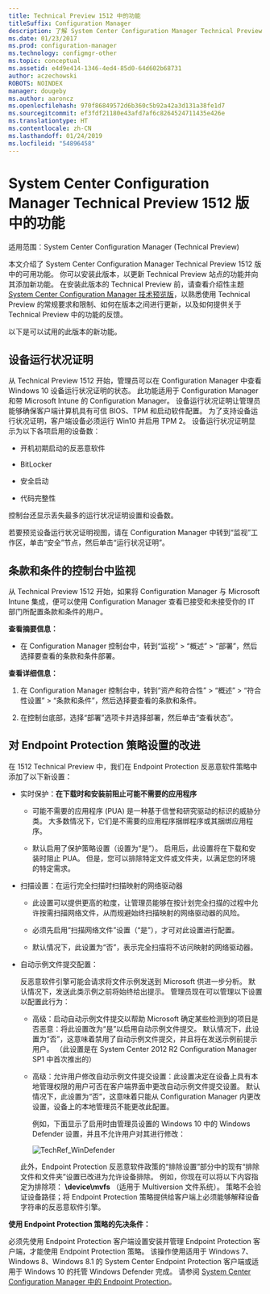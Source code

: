 ```yaml
---
title: Technical Preview 1512 中的功能
titleSuffix: Configuration Manager
description: 了解 System Center Configuration Manager Technical Preview 1512 版中的可用功能。
ms.date: 01/23/2017
ms.prod: configuration-manager
ms.technology: configmgr-other
ms.topic: conceptual
ms.assetid: e4d9e414-1346-4ed4-85d0-64d602b68731
author: aczechowski
ROBOTS: NOINDEX
manager: dougeby
ms.author: aaroncz
ms.openlocfilehash: 970f86849572d6b360c5b92a42a3d131a38fe1d7
ms.sourcegitcommit: ef3fdf21180e43afd7af6c8264524711435e426e
ms.translationtype: HT
ms.contentlocale: zh-CN
ms.lasthandoff: 01/24/2019
ms.locfileid: "54896458"
---
```

# <a name="capabilities-in-technical-preview-1512-for-system-center-configuration-manager"></a>System Center Configuration Manager Technical Preview 1512 版中的功能

适用范围：System Center Configuration Manager (Technical Preview)

本文介绍了 System Center Configuration Manager Technical Preview 1512 版中的可用功能。 你可以安装此版本，以更新 Technical Preview 站点的功能并向其添加新功能。 在安装此版本的 Technical Preview 前，请查看介绍性主题 [System Center Configuration Manager 技术预览版](technical-preview.md)，以熟悉使用 Technical Preview 的常规要求和限制、如何在版本之间进行更新，以及如何提供关于 Technical Preview 中的功能的反馈。  

 以下是可以试用的此版本的新功能。  

##  <a name="bkmk_devicehealth"></a> 设备运行状况证明  
 从 Technical Preview 1512 开始，管理员可以在 Configuration Manager 中查看 Windows 10 设备运行状况证明的状态。  此功能适用于 Configuration Manager 和带 Microsoft Intune 的 Configuration Manager。 设备运行状况证明让管理员能够确保客户端计算机具有可信 BIOS、TPM 和启动软件配置。 为了支持设备运行状况证明，客户端设备必须运行 Win10 并启用 TPM 2。 设备运行状况证明显示为以下各项启用的设备数：  

-   开机初期启动的反恶意软件  

-   BitLocker  

-   安全启动  

-   代码完整性  

控制台还显示丢失最多的运行状况证明设置和设备数。  

若要预览设备运行状况证明视图，请在 Configuration Manager 中转到“监视”工作区，单击“安全”节点，然后单击“运行状况证明”。  

##  <a name="bkmk_viewterms"></a>条款和条件的控制台中监视  
从 Technical Preview 1512 开始，如果将 Configuration Manager 与 Microsoft Intune 集成，便可以使用 Configuration Manager 查看已接受和未接受你的 IT 部门所配置条款和条件的用户。  

**查看摘要信息：**  

-   在 Configuration Manager 控制台中，转到“监视” > “概述” > “部署”，然后选择要查看的条款和条件部署。  

**查看详细信息：**  

1.  在 Configuration Manager 控制台中，转到“资产和符合性” > “概述” > “符合性设置” > “条款和条件”，然后选择要查看的条款和条件。  

2.  在控制台底部，选择“部署”选项卡并选择部署，然后单击“查看状态”。  

##  <a name="bkmk_EPpolicy"></a>对 Endpoint Protection 策略设置的改进  
在 1512 Technical Preview 中，我们在 Endpoint Protection 反恶意软件策略中添加了以下新设置：  

-   实时保护：**在下载时和安装前阻止可能不需要的应用程序**  

    -   可能不需要的应用程序 (PUA) 是一种基于信誉和研究驱动的标识的威胁分类。 大多数情况下，它们是不需要的应用程序捆绑程序或其捆绑应用程序。  

    -   默认启用了保护策略设置（设置为“是”）。 启用后，此设置将在下载和安装时阻止 PUA。 但是，您可以排除特定文件或文件夹，以满足您的环境的特定需求。  

-   扫描设置：在运行完全扫描时扫描映射的网络驱动器  

    -   此设置可以提供更高的粒度，让管理员能够在按计划完全扫描的过程中允许按需扫描网络文件，从而规避始终扫描映射的网络驱动器的风险。  

    -   必须先启用“扫描网络文件”设置（“是”），才可对此设置进行配置。  

    -   默认情况下，此设置为“否”，表示完全扫描将不访问映射的网络驱动器。  

-   自动示例文件提交配置：  

     反恶意软件引擎可能会请求将文件示例发送到 Microsoft 供进一步分析。 默认情况下，发送此类示例之前将始终给出提示。 管理员现在可以管理以下设置以配置此行为：  

    -   高级：启动自动示例文件提交以帮助 Microsoft 确定某些检测到的项目是否恶意：将此设置改为“是”以启用自动示例文件提交。 默认情况下，此设置为“否”，这意味着禁用了自动示例文件提交，并且将在发送示例前提示用户。   （此设置是在 System Center 2012 R2 Configuration Manager SP1 中首次推出的）  

    -   高级：允许用户修改自动示例文件提交设置：此设置决定在设备上具有本地管理权限的用户可否在客户端界面中更改自动示例文件提交设置。 默认情况下，此设置为“否”，这意味着只能从 Configuration Manager 内更改设置，设备上的本地管理员不能更改此配置。  

         例如，下面显示了启用时由管理员设置的 Windows 10 中的 Windows Defender 设置，并且不允许用户对其进行修改：  

         ![TechRef&#95;WinDefender](../../core/get-started/media/TechRef_WinDefender.png "TechRef_WinDefender")  

    此外，Endpoint Protection 反恶意软件政策的“排除设置”部分中的现有“排除文件和文件夹”设置已改进为允许设备排除。 例如，你现在可以将以下内容指定为排除项： **\device\mvfs** （适用于 Multiversion 文件系统）。 策略不会验证设备路径；将 Endpoint Protection 策略提供给客户端上必须能够解释设备字符串的反恶意软件引擎。  

**使用 Endpoint Protection 策略的先决条件：**  

必须先使用 Endpoint Protection 客户端设置安装并管理 Endpoint Protection 客户端，才能使用 Endpoint Protection 策略。 该操作使用适用于 Windows 7、Windows 8、Windows 8.1 的 System Center Endpoint Protection 客户端或适用于 Windows 10 的托管 Windows Defender 完成。 请参阅 [System Center Configuration Manager 中的 Endpoint Protection](../../protect/deploy-use/endpoint-protection.md)。  
